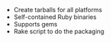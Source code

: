 - Create tarballs for all platforms <!-- .element: class="fragment" -->
- Self-contained Ruby binaries <!-- .element: class="fragment" -->
- Supports gems <!-- .element: class="fragment" -->
- Rake script to do the packaging <!-- .element: class="fragment" -->

